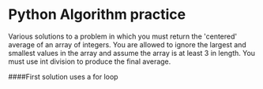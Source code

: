 # Python Algorithm practice

Various solutions to a problem in which you must return the 'centered' average of an array of integers. You are allowed to ignore the largest and smallest values in the array and assume the array is at least 3 in length. You must use int division to produce the final average.

####First solution
uses a for loop